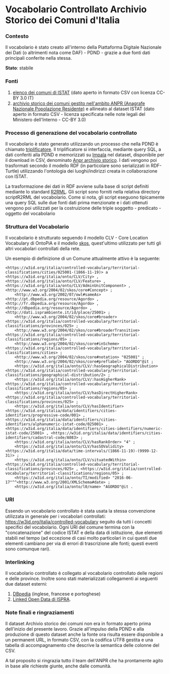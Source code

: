 # Vocabolario Controllato Archivio Storico dei Comuni d'Italia

### Contesto
Il vocabolario è stato creato all'interno della Piattaforma Digitale Nazionale dei Dati (o altrimenti nota come DAF) - PDND - grazie a due fonti dati principali conferite nella stessa.

**Stato**: stabile

### Fonti
1. [elenco dei comuni di ISTAT](https://www.istat.it/storage/codici-unita-amministrative/Elenco-comuni-italiani.csv) (dato aperto in formato CSV con licenza CC-BY 3.0 IT)
2. [archivio storico dei comuni gestito nell'ambito ANPR (Anagrafe Nazionale Popolazione Residente)](https://www.anpr.interno.it/portale/documents/20182/50186/ANPR_archivio_comuni+10062019.csv/94a1a635-c24c-4205-849f-7ca9150aa803) e allineato al dataset ISTAT (dato aperto in formato CSV - licenza specificata nelle note legali del Ministero dell'Interno - CC-BY 3.0)

### Processo di generazione del vocabolario controllato
Il vocabolario è stato generato utilizzando un processo che nella PDND è chiamato [triplificatore](https://github.com/italia/daf-semantic-triplifier).
Il triplificatore si interfaccia, mediante query SQL, a dati conferiti alla PDND e memorizzati su [Impala](https://impala.apache.org/) nel dataset, disponibile per il download in CSV, denominato [Anpr archivio storico](https://dataportal.daf.teamdigitale.it/#/dataset/anpr_archivio_storico_exte). I dati vengono poi trasformati secondo il modello RDF (in particolare sono serializzati in RDF-Turtle) utilizzando l'ontologia dei luoghi/indirizzi creata in collaborazione con ISTAT.

La trasformazione dei dati in RDF avviene sulla base di script definiti mediante lo standard [R2RML](https://www.w3.org/TR/r2rml/).
Gli script sono forniti nella relativa directory scriptR2RML del vocabolario.
Come si nota, gli script eseguono tipicamente una query SQL sulle due fonti dati prima menzionate e i dati ottenuti vengono poi utilizzati per la costruizione delle triple soggetto - predicato - oggetto del vocabolario



### Struttura del Vocabolario
Il vocabolario è strutturato seguendo il modello CLV - Core Location Vocabulary di OntoPiA e il modello [skos](http://www.w3.org/2004/02/skos/core#), quest'ultimo utilizzato per tutti gli altri vocabolari controllati della rete.

Un esempio di definizione di un Comune attualmente attivo è la seguente:

```
<https://w3id.org/italia/controlled-vocabulary/territorial-classifications/cities/025001-(1866-11-19)> a <https://w3id.org/italia/onto/CLV/City> , <https://w3id.org/italia/onto/CLV/Feature> , <https://w3id.org/italia/onto/CLV/AdminUnitComponent> , <http://www.w3.org/2004/02/skos/core#Concept> ;
	<http://www.w3.org/2002/07/owl#sameAs> <http://pt.dbpedia.org/resource/Agordo> , <http://fr.dbpedia.org/resource/Agordo> , <http://dbpedia.org/resource/Agordo> , <http://dati.isprambiente.it/id/place/25001> ;
	<http://www.w3.org/2004/02/skos/core#broader> <https://w3id.org/italia/controlled-vocabulary/territorial-classifications/provinces/025> ;
	<http://www.w3.org/2004/02/skos/core#broaderTransitive> <https://w3id.org/italia/controlled-vocabulary/territorial-classifications/regions/05> ;
	<http://www.w3.org/2004/02/skos/core#inScheme> <https://w3id.org/italia/controlled-vocabulary/territorial-classifications/cities> ;
	<http://www.w3.org/2004/02/skos/core#notation> "025001" ;
	<http://www.w3.org/2004/02/skos/core#preflabel> "AGORDO"@it ;
	<https://w3id.org/italia/onto/CLV/:hasGeographicalDistribution> <https://w3id.org/italia/controlled-vocabulary/territorial-classifications/geographical-distribution/2> ;
	<https://w3id.org/italia/onto/CLV/:hasHigherRank> <https://w3id.org/italia/controlled-vocabulary/territorial-classifications/regions/05> ;
	<https://w3id.org/italia/onto/CLV/hasDirectHigherRank> <https://w3id.org/italia/controlled-vocabulary/territorial-classifications/provinces/025> ;
	<https://w3id.org/italia/onto/CLV/hasIdentifier> <https://w3id.org/italia/data/identifiers/cities-identifiers/progressive-code/001> , <https://w3id.org/italia/data/identifiers/cities-identifiers/alphanumeric-istat-code/025001> , <https://w3id.org/italia/data/identifiers/cities-identifiers/numeric-istat-code/25001> , <https://w3id.org/italia/data/identifiers/cities-identifiers/cadastral-code/A083> ;
	<https://w3id.org/italia/onto/CLV/hasRankOrder> "4" ;
	<https://w3id.org/italia/onto/CLV/hasSOValidity> <https://w3id.org/italia/data/time-intervals/(1866-11-19)-(9999-12-31)> ;
	<https://w3id.org/italia/onto/CLV/situatedWithin> <https://w3id.org/italia/controlled-vocabulary/territorial-classifications/provinces/025> , <https://w3id.org/italia/controlled-vocabulary/territorial-classifications/regions/05> ;
	<https://w3id.org/italia/onto/TI/modified> "2016-06-17"^^<http://www.w3.org/2001/XMLSchema#date> ;
	<https://w3id.org/italia/onto/l0/name> "AGORDO"@it .
```

### URI
Essendo un vocabolario controllato è stata usata la stessa convenzione utilizzata in generale per i vocabolari controllati: https://w3id.org/italia/controlled-vocabulary seguito da tutti i concetti specifici del vocabolario.
Ogni URI del comune termina con la "concatenazione" del codice ISTAT e della data di istituzione, due elementi stabili nel tempo (ad eccezione di casi molto particolari in cui questi due elementi cambiano per via di errori di trascrizione alle fonti; questi eventi sono comunque rari).

### Interlinking
Il vocabolario controllato è collegato al vocabolario controllato delle regioni e delle province. Inoltre sono stati materializzati collegamenti ai seguenti due dataset esterni:

1. [DBpedia](https://wiki.dbpedia.org/) (inglese, francese e portoghese)
2. [Linked Open Data di ISPRA](http://dati.isprambiente.it/dataset/i-luoghi/).


### Note finali e ringraziamenti
Il dataset Archivio storico dei comuni non era in formato aperto prima dell'inizio del presente lavoro. Grazie all'impulso della PDND e alla produzione di questo dataset anche la fonte ora risulta essere disponibile a un permanent URL, in formato CSV, con la codifica UTF8 gestita e una tabella di accompagnamento che descrive la semantica delle colonne del CSV.

A tal proposito si ringrazia tutto il team dell'ANPR che ha prontamente agito in base alle richieste giunte, anche dalle comunità.
